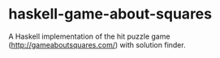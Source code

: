 # haskell-game-about-squares
A Haskell implementation of the hit puzzle game (http://gameaboutsquares.com/) with solution finder.
